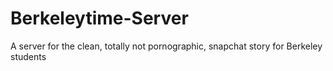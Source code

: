# Berkeleytime-Server
A server for the clean, totally not pornographic, snapchat story for Berkeley students
